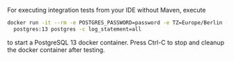 For executing integration tests from your IDE without Maven, execute

```sh
docker run -it --rm -e POSTGRES_PASSWORD=password -e TZ=Europe/Berlin -e POSTGRES_DB=db -p 127.0.0.1:54321:5432 \
  postgres:13 postgres -c log_statement=all
```

to start a PostgreSQL 13 docker container. Press Ctrl-C to stop and cleanup the docker container after testing.
